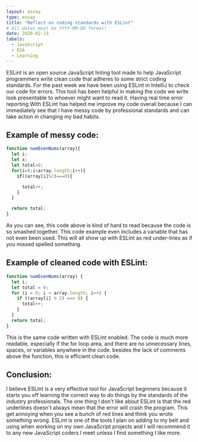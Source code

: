 ```yaml
---
layout: essay
type: essay
title: "Reflect on coding standards with ESLint"
# All dates must be YYYY-MM-DD format!
date: 2020-02-13
labels:
  - JavaScript
  - ES6
  - Learning
---
```

  ESLint is an open source JavaScript linting tool made to help JavaScript programmers write clean code that adheres to some strict coding standards. For the past week we have been using ESLint in IntelliJ to check our code for errors. This tool has been helpful in making the code we write look presentable to whoever might want to read it. Having real time error reporting With ESLint has helped me improve my code overall because I can immediately see that I have messy code by professional standards and can take action in changing my bad habits.


Example of messy code:
---
```js
function numEvenNums(array){
  let i;
  let x;
  let total=0;
  for(i=0;i<array.length;i++){
    if((array[i]%2)===0){

      total++;
    }
  }

  return total;
}
```
As you can see, this code above is kind of hard to read because the code is so smashed together. This code example even includes a variable that has not even been used. This will all show up with ESLint as red under-lines as if you missed spelled something.

Example of cleaned code with ESLint:
---
```js
function numEvenNums(array) {
  let i;
  let total = 0;
  for (i = 0; i < array.length; i++) {
    if ((array[i] % 2) === 0) {
      total++;
    }
  }
  return total;
}
```
This is the same code written with ESLint enabled. The code is much more readable, especially if the for loop area, and there are no unnecessary lines, spaces, or variables anywhere in the code. besides the lack of comments above the function, this is efficient clean code.

Conclusion:
---
I believe ESLint is a very effective tool for JavaScript beginners because it starts you off learning the correct way to do things by the standards of the industry professionals. The one thing I don't like about ESLint is that the red underlines doesn't always mean that the error will crash the program. This get annoying when you see a bunch of red lines and think you wrote something wrong. ESLint is one of the tools I plan on adding to my belt and using when working on my own JavaScript projects and I will recommend it to any new JavaScript coders I meet unless I find something I like more.
